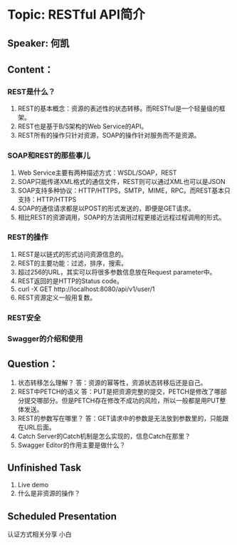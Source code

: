 # Topic: RESTful API简介
## Speaker: 何凯
## Content：
### REST是什么？
1. REST的基本概念：资源的表述性的状态转移。而RESTful是一个轻量级的框架。
2. REST也是基于B/S架构的Web Service的API。
3. REST所有的操作只针对资源，SOAP的操作针对服务而不是资源。

### SOAP和REST的那些事儿
1. Web Service主要有两种描述方式：WSDL/SOAP，REST
2. SOAP只能传递XML格式的通信文件，REST则可以通过XML也可以是JSON
3. SOAP支持多种协议：HTTP/HTTPS，SMTP，MIME，RPC。而REST基本只支持：HTTP/HTTPS
4. SOAP的通信请求都是以POST的形式发送的，即便是GET请求。
5. 相比REST的资源调用，SOAP的方法调用过程更接近远程过程调用的形式。

### REST的操作
1. REST是以链式的形式访问资源信息的。
2. REST的主要功能：过滤，排序，搜索。
3. 超过256的URL，其实可以将很多参数信息放在Request parameter中。
4. REST返回的是HTTP的Status code。
5. curl -X GET http://localhost:8080/api/v1/user/1
6. REST资源定义一般用复数。

### REST安全
### Swagger的介绍和使用
## Question：
1. 状态转移怎么理解？
答：资源的幂等性，资源状态转移后还是自己。
2. REST中PETCH的语义
答：PUT是把资源完整的提交，PETCH是修改了哪部分提交哪部分。但是PETCH存在修改不成功的风险，所以一般都是用PUT整体发送。
3. REST的参数写在哪里？
答：GET请求中的参数是无法放到参数里的，只能跟在URL后面。
4. Catch Server的Catch机制是怎么实现的，信息Catch在那里？
5. Swagger Editor的作用主要是做什么？

## Unfinished Task
1. Live demo
2. 什么是非资源的操作？

## Scheduled Presentation
认证方式相关分享 小白
